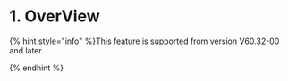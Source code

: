# 1. OverView

{% hint style="info" %}This feature is supported from version V60.32-00 and later.

{% endhint %}